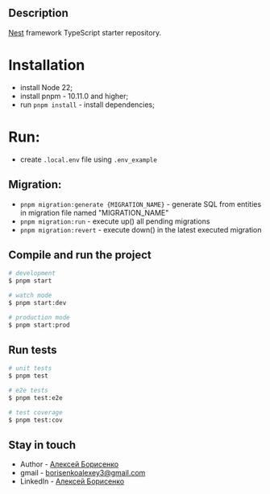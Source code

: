 ## Description

[Nest](https://github.com/nestjs/nest) framework TypeScript starter repository.

# Installation

- install Node 22;
- install pnpm - 10.11.0 and higher;
- run `pnpm install` - install dependencies;

# Run:

- create `.local.env` file using `.env_example`

## Migration:

- `pnpm migration:generate {MIGRATION_NAME}` - generate SQL from entities in migration file named "MIGRATION_NAME"
- `pnpm migration:run` - execute up() all pending migrations
- `pnpm migration:revert` - execute down() in the latest executed migration

## Compile and run the project

```bash
# development
$ pnpm start

# watch mode
$ pnpm start:dev

# production mode
$ pnpm start:prod
```

## Run tests

```bash
# unit tests
$ pnpm test

# e2e tests
$ pnpm test:e2e

# test coverage
$ pnpm test:cov
```

## Stay in touch

- Author - [Алексей Борисенко](https://web.telegram.org/k/#@AlexeyBorisenko)
- gmail - [borisenkoalexey3@gmail.com](borisenkoalexey3@gmail.com)
- LinkedIn - [Алексей Борисенко](https://www.linkedin.com/in/%D0%B0%D0%BB%D0%B5%D0%BA%D1%81%D0%B5%D0%B9-%D0%B1%D0%BE%D1%80%D0%B8%D1%81%D0%B5%D0%BD%D0%BA%D0%BE-19a908303/)
